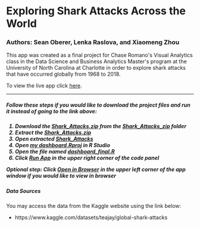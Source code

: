 # Exploring Shark Attacks Across the World

### Authors: Sean Oberer, Lenka Raslova, and Xiaomeng Zhou

This app was created as a final project for Chase Romano's Visual Analytics class in the Data Science and Business Analytics Master's program at the University of North Carolina at Charlotte in order to explore shark attacks that have occurred globally from 1968 to 2018.

To view the live app click [here](https://dsba5122-spring-2022-lr.shinyapps.io/Shark_attacks/).

<hr>

<h5> Follow these steps if you would like to download the project files and run it instead of going to the link above: <h5>
<ol>
  <li>Download the <ins>Shark_Attacks.zip</ins> from the <ins>Shark_Attacks_zip</ins> folder</li>
  <li>Extract the <ins>Shark_Attacks.zip</ins></li>
  <li>Open extracted <ins>Shark_Attacks</ins></li>
  <li>Open <ins>my dashboard.Rproj</ins> in R Studio</li>
  <li>Open the file named <ins>dashboard_final.R</ins></li>
  <li>Click <ins>Run App</ins> in the upper right corner of the code panel</li>
</ol>
  
  Optional step: Click <ins>Open in Browser</ins> in the upper left corner of the app window if you would like to view in browser


<h5>Data Sources</h5>

You may access the data from the Kaggle website using the link below:
<ul>
  <li>https://www.kaggle.com/datasets/teajay/global-shark-attacks</li>
 </ul>
 
